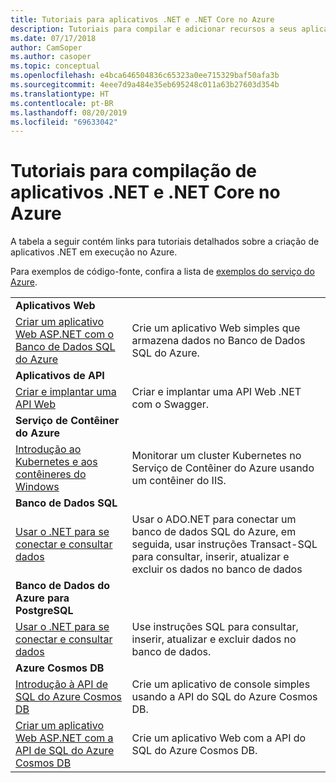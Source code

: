 ```yaml
---
title: Tutoriais para aplicativos .NET e .NET Core no Azure
description: Tutoriais para compilar e adicionar recursos a seus aplicativos móveis e Web usando os serviços do Azure e .NET, .NET Core, ASP.NET e ASP.NET.
ms.date: 07/17/2018
author: CamSoper
ms.author: casoper
ms.topic: conceptual
ms.openlocfilehash: e4bca646504836c65323a0ee715329baf50afa3b
ms.sourcegitcommit: 4eee7d9a484e35eb695248c011a63b27603d354b
ms.translationtype: HT
ms.contentlocale: pt-BR
ms.lasthandoff: 08/20/2019
ms.locfileid: "69633042"
---
```

# <a name="tutorials-for-building-net-and-net-core-apps-in-azure"></a>Tutoriais para compilação de aplicativos .NET e .NET Core no Azure

A tabela a seguir contém links para tutoriais detalhados sobre a criação de aplicativos .NET em execução no Azure.

Para exemplos de código-fonte, confira a lista de [exemplos do serviço do Azure](https://azure.microsoft.com/resources/samples/?platform=dotnet&sort=2).

| | |
|---|---|
| **Aplicativos Web**||
| [Criar um aplicativo Web ASP.NET com o Banco de Dados SQL do Azure][1] | Crie um aplicativo Web simples que armazena dados no Banco de Dados SQL do Azure. |
| **Aplicativos de API**||
| [Criar e implantar uma API Web][3] | Criar e implantar uma API Web .NET com o Swagger. | 
| **Serviço de Contêiner do Azure** ||
| [Introdução ao Kubernetes e aos contêineres do Windows][4] | Monitorar um cluster Kubernetes no Serviço de Contêiner do Azure usando um contêiner do IIS.
| **Banco de Dados SQL** ||
| [Usar o .NET para se conectar e consultar dados][5] | Usar o ADO.NET para conectar um banco de dados SQL do Azure, em seguida, usar instruções Transact-SQL para consultar, inserir, atualizar e excluir os dados no banco de dados | 
| **Banco de Dados do Azure para PostgreSQL** ||
| [Usar o .NET para se conectar e consultar dados][6] | Use instruções SQL para consultar, inserir, atualizar e excluir dados no banco de dados. |
| **Azure Cosmos DB** ||
| [Introdução à API de SQL do Azure Cosmos DB][7] | Crie um aplicativo de console simples usando a API do SQL do Azure Cosmos DB. |
| [Criar um aplicativo Web ASP.NET com a API de SQL do Azure Cosmos DB][8] | Crie um aplicativo Web com a API do SQL do Azure Cosmos DB. |

[1]: /azure/app-service-web/app-service-web-tutorial-dotnet-sqldatabase
[2]: /azure/cosmos-db/sql-api-dotnet-application
[3]: /azure/app-service-api/app-service-api-dotnet-get-started
[4]: /azure/container-service/container-service-kubernetes-windows-walkthrough
[5]: /azure/sql-database/sql-database-connect-query-dotnet
[6]: /azure/postgresql/connect-csharp
[7]: /azure/cosmos-db/sql-api-get-started
[8]: /azure/cosmos-db/sql-api-dotnet-application
